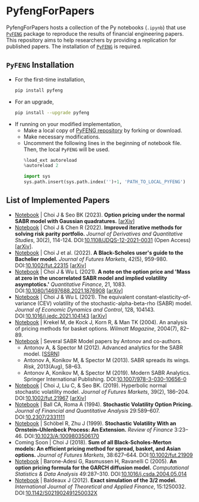 # PyfengForPapers
PyfengForPapers hosts a collection of the Py notebooks (`.ipynb`) that use [`PyFENG`](https://pypi.org/project/pyfeng) package to reproduce the results of financial engineering papers. This repository aims to help researchers by providing a replication for published papers. The installation of [`PyFENG`](https://pypi.org/project/pyfeng) is required.

## `PyFENG` Installation
* For the first-time installation,
  ```sh
  pip install pyfeng
  ```
* For an upgrade,
  ```sh
  pip install --upgrade pyfeng
  ```
* If running on your modified implementation, 
  * Make a local copy of [PyFENG repository](https://github.com/PyFE/PyFENG/) by forking or download.
  * Make necessary modifications.
  * Uncomment the following lines in the beginning of notebook file. Then, the local `PyFENG` will be used.
    ```py
    %load_ext autoreload
    %autoreload 2
    ```
    ``` py
    import sys
    sys.path.insert(sys.path.index('')+1, 'PATH_TO_LOCAL_PYFENG')
    ```

## List of Implemented Papers 
* [Notebook](ipynb/ChoiSeo2023-SabrNorm-GaussQuad.ipynb) | Choi J & Seo BK (2023). __Option pricing under the normal SABR model with Gaussian quadratures.__ [[arXiv](https://arxiv.org/abs/2301.02797)]
* [Notebook](ipynb/ChoiChen2022-JDQS-RiskParity.ipynb) | Choi J & Chen R (2022). __Improved iterative methods for solving risk parity portfolio.__ _Journal of Derivatives and Quantitative Studies_, 30(2), 114-124. DOI:[10.1108/JDQS-12-2021-0031](https://doi.org/10.1108/JDQS-12-2021-0031) (Open Access) [[arXiv](https://arxiv.org/abs/2203.00148)].
* [Notebook](ipynb/ChoiEtAl2022-Fut-BachelierModel.ipynb) | Choi J et al. (2022). __A Black-Scholes user's guide to the Bachelier model.__ _Journal of Futures Markets_, 42(5), 959-980. DOI:[10.1002/fut.22315](https://doi.org/10.1002/fut.22315) [[arXiv](https://arxiv.org/abs/2104.08686)]
* [Notebook](ipynb/ChoiWu2021-QF-NoteOnMassZero.ipynb) | Choi J & Wu L (2021). __A note on the option price and 'Mass at zero in the uncorrelated SABR model and implied volatility asymptotics.'__ _Quantitative Finance_, 21, 1083. DOI:[10.1080/14697688.2021.1876908](https://doi.org/10.1080/14697688.2021.1876908) [[arXiv](https://arxiv.org/abs/2011.00557)]
* [Notebook](ipynb/ChoiWu2021-JEDC-SABR-CEV.ipynb) | Choi J & Wu L (2021). The equivalent constant-elasticity-of-variance (CEV) volatility of the stochastic-alpha-beta-rho (SABR) model. _Journal of Economic Dynamics and Control_, 128, 104143. DOI:[10.1016/j.jedc.2021.104143](https://doi.org/10.1016/j.jedc.2021.104143) [[arXiv](https://arxiv.org/abs/1911.13123)]
* [Notebook](ipynb/KrekelEtAl2004-Wilmott-BasketOption.ipynb) | Krekel M, de Kock J, Korn R, & Man TK (2004). An analysis of pricing methods for basket options. _Wilmott Magazine_, 2004(7), 82–89.
* [Notebook](ipynb/AntonovEtAl-2012-SSRN-SABR.ipynb) | Several SABR Model papers by Antonov and co-authors.
  * Antonov A, & Spector M (2012). Advanced analytics for the SABR model. [[SSRN](https://ssrn.com/abstract=2026350)] 
  * Antonov A, Konikov M, & Spector M (2013). SABR spreads its wings. _Risk_, 2013(Aug), 58–63.
  * Antonov A, Konikov M, & Spector M (2019). Modern SABR Analytics. Springer International Publishing. DOI:[10.1007/978-3-030-10656-0](https://doi.org/10.1007/978-3-030-10656-0)
* [Notebook](ipynb/ChoiEtAl2019-Fut-NSVh.ipynb) | Choi J, Liu C, & Seo BK. (2019). Hyperbolic normal stochastic volatility model. _Journal of Futures Markets_, 39(2), 186–204. DOI:[10.1002/fut.21967](https://doi.org/10.1002/fut.21967) [[arXiv](https://arxiv.org/abs/1809.04035)]
* [Notebook](ipynb/BallRoma1994-JFQA-Heston.ipynb) | Ball CA, Roma A (1994). __Stochastic Volatility Option Pricing.__ _Journal of Financial and Quantitative Analysis_ 29:589–607. DOI:[10.2307/2331111](https://doi.org/10.2307/2331111)
* [Notebook](ipynb/SchobelZhu1999-RF-OUSV.ipynb) | Schöbel R, Zhu J (1999). __Stochastic Volatility With an Ornstein–Uhlenbeck Process: An Extension.__ _Review of Finance_ 3:23–46. DOI:[10.1023/A:1009803506170](https://doi.org/10.1023/A:1009803506170)
* Coming Soon | Choi J (2018). __Sum of all Black-Scholes-Merton models: An efficient pricing method for spread, basket, and Asian options.__ _Journal of Futures Markets_, 38:627–644. DOI:[10.1002/fut.21909](https://doi.org/10.1002/fut.21909)
* [Notebook](ipynb/BaroneAdesiEtAl2005-CSDA-UncorGarch.ipynb) | Barone-Adesi G, Rasmussen H, Ravanelli C (2005). __An option pricing formula for the GARCH diffusion model.__ _Computational Statistics & Data Analysis_ 49:287–310. DOI:[10.1016/j.csda.2004.05.014](https://doi.org/10.1016/j.csda.2004.05.014)
* [Notebook](ipynb/Baldeaux2012-Sv32-ExactMC.ipynb) | Baldeaux J (2012). __Exact simulation of the 3/2 model.__ _International Journal of Theoretical and Applied Finance_, 15:1250032. DOI:[10.1142/S021902491250032X](https://doi.org/10.1142/S021902491250032X)

